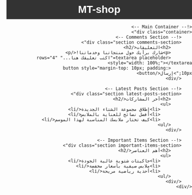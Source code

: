 <html lang="ar">
<head>
    <meta charset="UTF-8">
    <meta name="viewport" content="width=device-width, initial-scale=1.0">
    <title>MT-shop</title>
    <style>
        body {
            font-family: Arial, sans-serif;
            margin: 0;
            padding: 0;
            direction: rtl;
        }
        .toolbar {
            background-color: #333;
            color: #fff;
            padding: 10px;
            text-align: center;
        }
        .toolbar h1 {
            margin: 0;
        }
        .container {
            display: flex;
            flex-direction: column;
            align-items: center;
            padding: 20px;
        }
        .section {
            width: 80%;
            margin-bottom: 20px;
            padding: 15px;
            border: 1px solid #ddd;
            border-radius: 5px;
            box-shadow: 0px 0px 5px rgba(0, 0, 0, 0.1);
        }
        .section h2 {
            margin-top: 0;
            color: #333;
        }
        .comments-section, .latest-posts-section, .important-items-section {
            background-color: #f9f9f9;
        }
    </style>
</head>
<body>
    <!-- Toolbar -->
    <div class="toolbar">
        <h1>MT-shop</h1>
    </div>

    <!-- Main Container -->
    <div class="container">
        <!-- Comments Section -->
        <div class="section comments-section">
            <h2>التعليقات</h2>
            <p>شارك برأيك حول منتجاتنا وخدماتنا!</p>
            <textarea placeholder="اكتب تعليقك هنا..." rows="4" style="width: 100%;"></textarea>
            <button style="margin-top: 10px; padding: 10px;">إرسال</button>
        </div>

        <!-- Latest Posts Section -->
        <div class="section latest-posts-section">
            <h2>آخر المشاركات</h2>
            <ul>
                <li>إطلاق مجموعة الشتاء الجديدة</li>
                <li>أفضل نصائح للعناية بالملابس</li>
                <li>كيف تختار ملابسك المناسبة لهذا الموسم</li>
            </ul>
        </div>

        <!-- Important Items Section -->
        <div class="section important-items-section">
            <h2>أهم العناصر</h2>
            <ul>
                <li>جاكيتات شتوية عالية الجودة</li>
                <li>ملابس صيفية بأسعار مخفضة</li>
                <li>أحذية رياضية مريحة</li>
            </ul>
        </div>
    </div>
</body>
</html>
